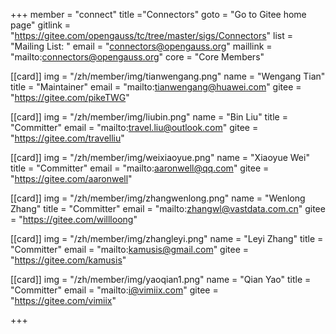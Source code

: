 +++
member = "connect"
title ="Connectors"
goto = "Go to Gitee home page"
gitlink = "https://gitee.com/opengauss/tc/tree/master/sigs/Connectors"
list = "Mailing List: "
email = "connectors@opengauss.org"
maillink = "mailto:connectors@opengauss.org"
core = "Core Members"

[[card]]
img = "/zh/member/img/tianwengang.png"
name = "Wengang Tian"
title = "Maintainer"
email = "mailto:tianwengang@huawei.com"
gitee = "https://gitee.com/pikeTWG"

[[card]]
img = "/zh/member/img/liubin.png"
name = "Bin Liu"
title = "Committer"
email = "mailto:travel.liu@outlook.com"
gitee = "https://gitee.com/travelliu"

[[card]]
img = "/zh/member/img/weixiaoyue.png"
name = "Xiaoyue Wei"
title = "Committer"
email = "mailto:aaronwell@qq.com"
gitee = "https://gitee.com/aaronwell"


[[card]]
img = "/zh/member/img/zhangwenlong.png"
name = "Wenlong Zhang"
title = "Committer"
email = "mailto:zhangwl@vastdata.com.cn"
gitee = "https://gitee.com/willloong"


[[card]]
img = "/zh/member/img/zhangleyi.png"
name = "Leyi Zhang"
title = "Committer"
email = "mailto:kamusis@gmail.com"
gitee = "https://gitee.com/kamusis"


[[card]]
img = "/zh/member/img/yaoqian1.png"
name = "Qian Yao"
title = "Committer"
email = "mailto:i@vimiix.com"
gitee = "https://gitee.com/vimiix"



+++